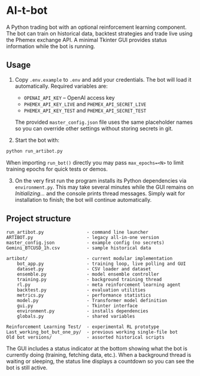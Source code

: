 # AI-t-bot

A Python trading bot with an optional reinforcement learning component. The bot can train on historical data, backtest strategies and trade live using the Phemex exchange API. A minimal Tkinter GUI provides status information while the bot is running.

## Usage

1. Copy `.env.example` to `.env` and add your credentials. The bot will load it automatically. Required variables are:

   - `OPENAI_API_KEY` – OpenAI access key
   - `PHEMEX_API_KEY_LIVE` and `PHEMEX_API_SECRET_LIVE`
   - `PHEMEX_API_KEY_TEST` and `PHEMEX_API_SECRET_TEST`

   The provided `master_config.json` file uses the same placeholder names so you can override other settings without storing secrets in git.
2. Start the bot with:

```bash
python run_artibot.py
```

When importing `run_bot()` directly you may pass `max_epochs=<N>` to limit
training epochs for quick tests or demos.

3. On the very first run the program installs its Python dependencies via `environment.py`. This may take several minutes while the GUI remains on *Initializing…* and the console prints thread messages. Simply wait for installation to finish; the bot will continue automatically.

## Project structure

```
run_artibot.py                - command line launcher
ARTIBOT.py                    - legacy all-in-one version
master_config.json            - example config (no secrets)
Gemini_BTCUSD_1h.csv          - sample historical data

artibot/                      - current modular implementation
    bot_app.py                - training loop, live polling and GUI
    dataset.py                - CSV loader and dataset
    ensemble.py               - model ensemble controller
    training.py               - background training thread
    rl.py                     - meta reinforcement learning agent
    backtest.py               - evaluation utilities
    metrics.py                - performance statistics
    model.py                  - Transformer model definition
    gui.py                    - Tkinter interface
    environment.py            - installs dependencies
    globals.py                - shared variables

Reinforcement Learning Test/  - experimental RL prototype
Last_working_bot_but_one_py/  - previous working single-file bot
Old bot versions/             - assorted historical scripts
```

The GUI includes a status indicator at the bottom showing what the bot is currently doing (training, fetching data, etc.). When a background thread is waiting or sleeping, the status line displays a countdown so you can see the bot is still active.

